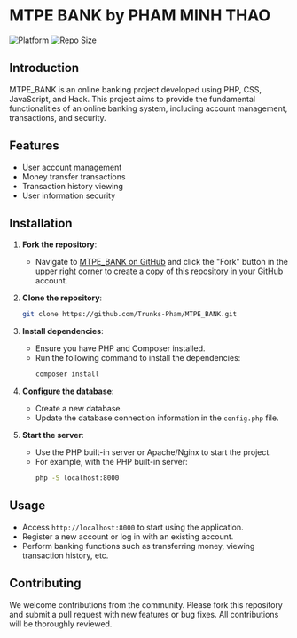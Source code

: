 # MTPE BANK by PHAM MINH THAO

![Platform](https://img.shields.io/badge/platform-Android-brightgreen.svg?color=00ADB5&style=for-the-badge)
![Repo Size](https://img.shields.io/github/repo-size/Trunks-Pham/MTPE_BANK?color=00ADB5&style=for-the-badge)

## Introduction

MTPE_BANK is an online banking project developed using PHP, CSS, JavaScript, and Hack. This project aims to provide the fundamental functionalities of an online banking system, including account management, transactions, and security.

## Features

- User account management
- Money transfer transactions
- Transaction history viewing
- User information security

## Installation

1. **Fork the repository**:
   - Navigate to [MTPE_BANK on GitHub](https://github.com/Trunks-Pham/MTPE_BANK) and click the "Fork" button in the upper right corner to create a copy of this repository in your GitHub account.

2. **Clone the repository**:
   ```bash
   git clone https://github.com/Trunks-Pham/MTPE_BANK.git
   ```
3. **Install dependencies**:
   - Ensure you have PHP and Composer installed.
   - Run the following command to install the dependencies:
     ```bash
     composer install
     ```

4. **Configure the database**:
   - Create a new database.
   - Update the database connection information in the `config.php` file.

5. **Start the server**:
   - Use the PHP built-in server or Apache/Nginx to start the project.
   - For example, with the PHP built-in server:
     ```bash
     php -S localhost:8000
     ```

## Usage

- Access `http://localhost:8000` to start using the application.
- Register a new account or log in with an existing account.
- Perform banking functions such as transferring money, viewing transaction history, etc.

## Contributing

We welcome contributions from the community. Please fork this repository and submit a pull request with new features or bug fixes. All contributions will be thoroughly reviewed.
 
